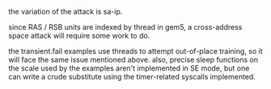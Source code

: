 the variation of the attack is sa-ip.

since RAS / RSB units are indexed by thread in gem5, a cross-address space attack will require some work to do.

the transient.fail examples use threads to attempt out-of-place training, so it will face the same issue mentioned above. also, precise sleep functions on the scale used by the examples aren't implemented in SE mode, but one can write a crude substitute using the timer-related syscalls implemented.